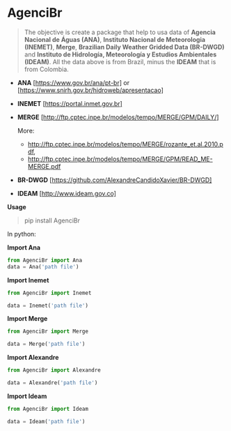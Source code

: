 # AgenciBr

> The objective is create a package that help to usa data of **Agencia Nacional de Águas (ANA)**, **Instituto Nacional de Meteorologia (INEMET)**, **Merge**, **Brazilian Daily Weather Gridded Data (BR-DWGD)** and **Instituto de Hidrología, Meteorología y Estudios Ambientales (IDEAM)**. All the data above is from Brazil, minus the **IDEAM** that is from Colombia.
 
 - **ANA** [https://www.gov.br/ana/pt-br] or [https://www.snirh.gov.br/hidroweb/apresentacao]
 - **INEMET** [https://portal.inmet.gov.br]
 - **MERGE** [http://ftp.cptec.inpe.br/modelos/tempo/MERGE/GPM/DAILY/]
   
   More:
    - http://ftp.cptec.inpe.br/modelos/tempo/MERGE/rozante_et.al.2010.pdf,
    - http://ftp.cptec.inpe.br/modelos/tempo/MERGE/GPM/READ_ME-MERGE.pdf
   
 - **BR-DWGD** [https://github.com/AlexandreCandidoXavier/BR-DWGD]
 - **IDEAM** [http://www.ideam.gov.co]

**Usage**
> pip install AgenciBr  

In python:

**Import Ana**
```python
from AgenciBr import Ana
data = Ana('path file')

```

**Import Inemet**

```python
from AgenciBr import Inemet

data = Inemet('path file')
```

   **Import Merge**
 ```python
 from AgenciBr import Merge

data = Merge('path file')
 ```
 
 **Import Alexandre**
 ```python
 from AgenciBr import Alexandre

data = Alexandre('path file')
 ```
 
**Import Ideam**

```python
from AgenciBr import Ideam

data = Ideam('path file')
```


 
 
